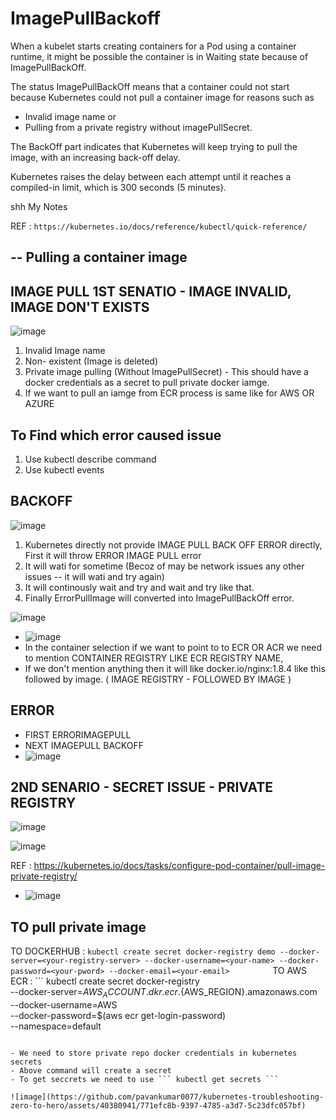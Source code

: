 # ImagePullBackoff

When a kubelet starts creating containers for a Pod using a container runtime, it might be possible the container is in Waiting state because of ImagePullBackOff.

The status ImagePullBackOff means that a container could not start because Kubernetes could not pull a container image for reasons such as 

- Invalid image name or 
- Pulling from a private registry without imagePullSecret. 

The BackOff part indicates that Kubernetes will keep trying to pull the image, with an increasing back-off delay.

Kubernetes raises the delay between each attempt until it reaches a compiled-in limit, which is 300 seconds (5 minutes).

shh
My Notes

REF : ``` https://kubernetes.io/docs/reference/kubectl/quick-reference/ ```

--
Pulling a container image
--
IMAGE PULL
1ST SENATIO - IMAGE INVALID, IMAGE DON'T EXISTS
--
![image](https://github.com/pavankumar0077/kubernetes-troubleshooting-zero-to-hero/assets/40380941/49c34360-ef0d-4994-a35a-12798cada965)

1. Invalid Image name
2. Non- existent (Image is deleted)
3. Private image pulling (Without ImagePullSecret) - This should have a docker credentials as a secret to pull private docker iamge.
4. If we want to pull an iamge from ECR process is same like for AWS OR AZURE          

To Find which error caused issue
--
1. Use kubectl describe command
2. Use kubectl events

BACKOFF
--

![image](https://github.com/pavankumar0077/kubernetes-troubleshooting-zero-to-hero/assets/40380941/be11c8fb-3862-418e-8c42-0c9ae284ab1b)

1. Kubernetes directly not provide IMAGE PULL BACK OFF ERROR directly, First it will throw ERROR IMAGE PULL error
2. It will wati for sometime (Becoz of may be network issues any other issues -- it will wati and try again)
3. It will continously wait and try and wait and try like that.
4. Finally ErrorPullImage will converted into ImagePullBackOff error.

![image](https://github.com/pavankumar0077/kubernetes-troubleshooting-zero-to-hero/assets/40380941/d34046a8-0af7-453f-bf8f-5aa7c4ccf949)

- ![image](https://github.com/pavankumar0077/kubernetes-troubleshooting-zero-to-hero/assets/40380941/359d9135-7eed-42ae-acc5-912a29b711e5)
- In the container selection if we want to point to to ECR OR ACR we need to mention CONTAINER REGISTRY LIKE ECR REGISTRY NAME, 
- If we don't mention anything then it will like docker.io/nginx:1.8.4 like this followed by image. ( IMAGE REGISTRY - FOLLOWED BY IMAGE )

ERROR 
--
- FIRST ERRORIMAGEPULL
- NEXT IMAGEPULL BACKOFF
- ![image](https://github.com/pavankumar0077/kubernetes-troubleshooting-zero-to-hero/assets/40380941/e70fe044-f020-48a7-8ef6-6e0b11413af6)

2ND SENARIO - SECRET ISSUE - PRIVATE REGISTRY 
--

![image](https://github.com/pavankumar0077/kubernetes-troubleshooting-zero-to-hero/assets/40380941/cdd36ab6-0d35-4766-975a-e7e367458f32)

![image](https://github.com/pavankumar0077/kubernetes-troubleshooting-zero-to-hero/assets/40380941/cd216393-6370-44e5-a201-b7f59cc1683b)

REF : https://kubernetes.io/docs/tasks/configure-pod-container/pull-image-private-registry/

- ![image](https://github.com/pavankumar0077/kubernetes-troubleshooting-zero-to-hero/assets/40380941/53dc77b8-25ff-4758-8aba-391aa68aee21)

TO pull private image 
--
TO DOCKERHUB : ``` kubectl create secret docker-registry demo --docker-server=<your-registry-server> --docker-username=<your-name> --docker-password=<your-pword> --docker-email=<your-email>          ```
TO AWS ECR : ``` kubectl create secret docker-registry  \
  --docker-server=${AWS_ACCOUNT}.dkr.ecr.${AWS_REGION}.amazonaws.com \
  --docker-username=AWS \
  --docker-password=$(aws ecr get-login-password) \
  --namespace=default
```

- We need to store private repo docker credentials in kubernetes secrets
- Above command will create a secret
- To get seccrets we need to use ``` kubectl get secrets ```

![image](https://github.com/pavankumar0077/kubernetes-troubleshooting-zero-to-hero/assets/40380941/771efc8b-9397-4785-a3d7-5c23dfc057bf)

